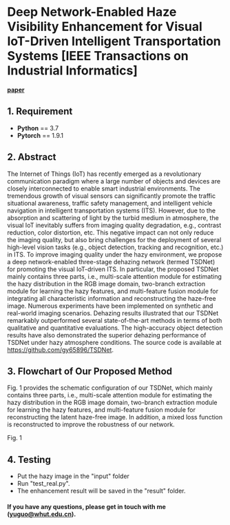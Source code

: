 # Deep Network-Enabled Haze Visibility Enhancement for Visual IoT-Driven Intelligent Transportation Systems [IEEE Transactions on Industrial Informatics]


**[paper](https://github.com/gy65896/TSDNet/files/8779116/Deep_Network-Enabled_Haze_Visibility_Enhancement_for_Visual_IoT-Driven_Intelligent_Transportation_Systems.pdf)**


## 1. Requirement ##
* __Python__ == 3.7
* __Pytorch__ == 1.9.1

## 2. Abstract
The Internet of Things (IoT) has recently emerged as a revolutionary communication paradigm where a large number of objects and devices are closely interconnected to enable smart industrial environments. The tremendous growth of visual sensors can significantly promote the traffic situational awareness, traffic safety management, and intelligent vehicle navigation in intelligent transportation systems (ITS). However, due to the absorption and scattering of light by the turbid medium in atmosphere, the visual IoT inevitably suffers from imaging quality degradation, e.g., contrast reduction, color distortion, etc. This negative impact can not only reduce the imaging quality, but also bring challenges for the deployment of several high-level vision tasks (e.g., object detection, tracking and recognition, etc.) in ITS. To improve imaging quality under the hazy environment, we propose a deep network-enabled three-stage dehazing network (termed TSDNet) for promoting the visual IoT-driven ITS. In particular, the proposed TSDNet mainly contains three parts, i.e., multi-scale attention module for estimating the hazy distribution in the RGB image domain, two-branch extraction module for learning the hazy features, and multi-feature fusion module for integrating all characteristic information and reconstructing the haze-free image. Numerous experiments have been implemented on synthetic and real-world imaging scenarios. Dehazing results illustrated that our TSDNet remarkably outperformed several state-of-the-art methods in terms of both qualitative and quantitative evaluations. The high-accuracy object detection results have also demonstrated the superior dehazing performance of TSDNet under hazy atmosphere conditions. The source code is available at https://github.com/gy65896/TSDNet.

## 3. Flowchart of Our Proposed Method
Fig. 1 provides the schematic configuration of our TSDNet, which mainly contains three parts, i.e., multi-scale attention module for estimating the hazy distribution in the RGB image domain, two-branch extraction module for learning the hazy features, and multi-feature fusion module for reconstructing the latent haze-free image. In addition, a mixed loss function is reconstructed to improve the robustness of our network.

Fig. 1

## 4. Testing
* Put the hazy image in the "input" folder
* Run "test_real.py". 
* The enhancement result will be saved in the "result" folder.

#### If you have any questions, please get in touch with me (yuguo@whut.edu.cn).
